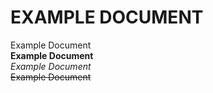 # EXAMPLE DOCUMENT
Example Document <br>
**Example Document** <br>
*Example Document* <br>
~~Example Document~~
